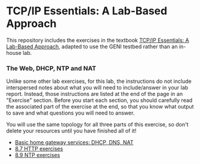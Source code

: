 # TCP/IP Essentials: A Lab-Based Approach

This repository includes the exercises in the textbook [TCP/IP Essentials: A Lab-Based Approach](https://www.amazon.com/TCP-IP-Essentials-Lab-Based-Approach/dp/052160124X), adapted to use the GENI testbed rather than an in-house lab.


### The Web, DHCP, NTP and NAT

Unlike some other lab exercises, for this lab, the instructions do not include interspersed notes about what you will need to include/answer in your lab report. Instead, those instructions are listed at the end of the page in an "Exercise" section. Before you start each section, you should carefully read the associated part of the exercise at the end, so that you know what output to save and what questions you will need to answer.

You will use the same topology for all three parts of this exercise, so don't delete your resources until you have finished all of it!

* [Basic home gateway services: DHCP, DNS, NAT](https://witestlab.poly.edu/blog/basic-home-gateway-services-dhcp-dns-nat/)
* [8.7 HTTP exercises](el5373-lab8-87.md)
* [8.9 NTP exercises](el5373-lab8-89.md)
